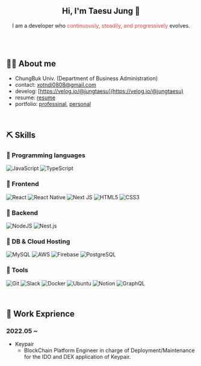 ## <div align="center">Hi, I'm Taesu Jung 👋</div>

<div align="center">I am a developer who <span style='color: #EF4444'>continuously, steadily, and progressively</span> evolves.</div>

</br>
</br>

</br>

## 🙋‍♂️ About me

- ChungBuk Univ. (Department of Business Administration)
- contact: <a href="mailto:xotndi0808@gmail.com">xotndi0808@gmail.com</a>
- develog: [https://velog.io/@jungtaesu](https://velog.io/@jungtaesu)
- resume: [resume](https://www.notion.so/2a67426028284004ba7776c4ce6e4185)
- portfolio: [professinal](https://www.notion.so/portfolio-rn/15f9bd185f7480d8a5b0e7d4643f696f?v=15f9bd185f748169b956000ccee3db21), [personal](https://www.notion.so/a88792eb865146bfa17323a82b58047e?v=20bdebdc88224ca3be9a9b3d4ea9a328)

</br>

## ⛏ Skills

### 📌 Programming languages

![JavaScript](https://img.shields.io/badge/javascript-%23323330.svg?style=plastic&logo=javascript&logoColor=%23F7DF1E) ![TypeScript](https://img.shields.io/badge/typescript-%23007ACC.svg?style=plastic&logo=typescript&logoColor=white)
</br>

### 📌 Frontend

![React](https://img.shields.io/badge/react-%2320232a.svg?style=plastic&logo=react&logoColor=%2361DAFB) ![React Native](https://img.shields.io/badge/react_native-%2320232a.svg?style=plastic&logo=react&logoColor=%2361DAFB) ![Next JS](https://img.shields.io/badge/Next-black?style=plastic&logo=next.js&logoColor=white) ![HTML5](https://img.shields.io/badge/html5-%23E34F26.svg?style=plastic&logo=html5&logoColor=white) ![CSS3](https://img.shields.io/badge/css3-%231572B6.svg?style=plastic&logo=css3&logoColor=white)
</br>

### 📌 Backend

![NodeJS](https://img.shields.io/badge/node.js-6DA55F?style=plastic&logo=node.js&logoColor=white) ![Nest.js](https://img.shields.io/badge/Nest.JS-%E0234E.svg?style=plastic&logo=NestJS&logoColor=%#E0234E)
</br>

### 📌 DB & Cloud Hosting

![MySQL](https://img.shields.io/badge/mysql-%2300f.svg?style=plastic&logo=mysql&logoColor=white) ![AWS](https://img.shields.io/badge/AWS-%23FF9900.svg?style=plastic&logo=amazon-aws&logoColor=white) ![Firebase](https://img.shields.io/badge/firebase-%23039BE5.svg?style=plastic&logo=firebase) ![PostgreSQL](https://img.shields.io/badge/PostgreSQL-4169E1.svg?style=plastic&logo=PostgreSQL&logoColor=white)
</br>

### 📌 Tools

![Git](https://img.shields.io/badge/git-%23F05033.svg?style=plastic&logo=git&logoColor=white) ![Slack](https://img.shields.io/badge/Slack-4A154B?style=plastic&logo=slack&logoColor=white) ![Docker](https://img.shields.io/badge/Docker-2496ED?style=plastic&logo=Docker&logoColor=white) ![Ubuntu](https://img.shields.io/badge/Ubuntu-E95420?style=plastic&logo=ubuntu&logoColor=white) ![Notion](https://img.shields.io/badge/Notion-%23000000.svg?style=plastic&logo=notion&logoColor=white) ![GraphQL](https://img.shields.io/badge/GraphQL-E10098.svg?style=plastic&logo=GraphQL&logoColor=white)

</br>

## 📝 Work Exprience

### 2022.05 ~

- Keypair
  - BlockChain Platform Engineer in charge of Deployment/Maintenance for the IDO and DEX application of Keypair.
</br>
